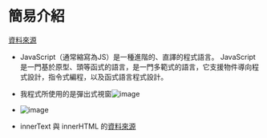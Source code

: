 # 簡易介紹
[資料來源](https://zh.wikipedia.org/wiki/JavaScript)
- JavaScript（通常縮寫為JS）是一種進階的、直譯的程式語言。 JavaScript是一門基於原型、頭等函式的語言，是一門多範式的語言，它支援物件導向程式設計，指令式編程，以及函式語言程式設計。
- 我程式所使用的是彈出式視窗![image](https://user-images.githubusercontent.com/90757612/148998847-f9875fe1-cd44-4916-90fd-886ab4fb476e.png)
- ![image](https://user-images.githubusercontent.com/90757612/148999076-ec427112-84f4-4082-a7b8-fb4808203498.png)

- innerText 與 innerHTML 的[資料來源](http://programmermagazine.github.io/y201412/htm/focus5.html)
